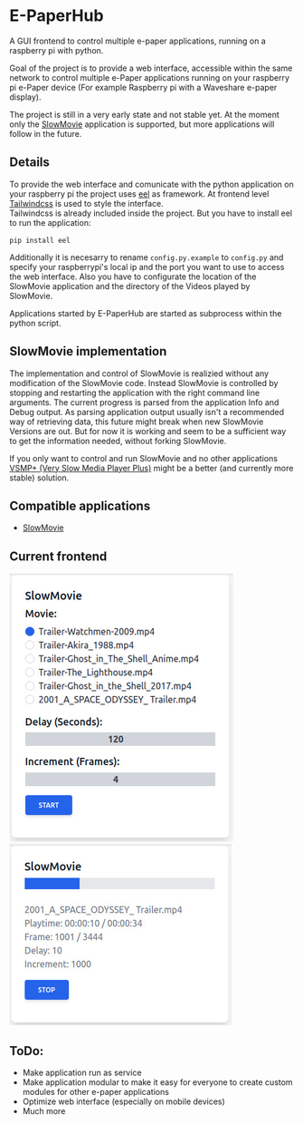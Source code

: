 # E-PaperHub
A GUI frontend to control multiple e-paper applications, running on a raspberry pi with python.
  
Goal of the project is to provide a web interface, accessible within the same network to control multiple e-Paper applications running on your raspberry pi e-Paper device (For example Raspberry pi with a Waveshare e-paper display).  
  
The project is still in a very early state and not stable yet. At the moment only the [SlowMovie](https://github.com/TomWhitwell/SlowMovie) application is supported, but more applications will follow in the future.  

## Details
To provide the web interface and comunicate with the python application on your raspberry pi the project uses [eel](https://github.com/ChrisKnott/Eel) as framework.
At frontend level [Tailwindcss](https://tailwindcss.com/) is used to style the interface.  
Tailwindcss is already included inside the project. But you have to install eel to run the application:  
```
pip install eel
```
Additionally it is necesarry to rename ```config.py.example``` to ```config.py``` and specify your raspberrypi's local ip and the port you want to use to access the web interface.
Also you have to configurate the location of the SlowMovie application and the directory of the Videos played by SlowMovie.  
  
Applications started by E-PaperHub are started as subprocess within the python script.  

## SlowMovie implementation
The implementation and control of SlowMovie is realizied without any modification of the SlowMovie code. Instead SlowMovie is controlled by stopping and restarting the application with the right command line arguments. The current progress is parsed from the application Info and Debug output. As parsing application output usually isn't a recommended way of retrieving data, this future might break when new SlowMovie Versions are out. But for now it is working and seem to be a sufficient way to get the information needed, without forking SlowMovie.
  
If you only want to control and run SlowMovie and no other applications [VSMP+ (Very Slow Media Player Plus)](https://github.com/robweber/vsmp-plus) might be a better (and currently more stable) solution.  

## Compatible applications
- [SlowMovie](https://github.com/TomWhitwell/SlowMovie)

## Current frontend
![Play](/images/Play.jpg "Play.jpg")
![Progress](/images/Progress.jpg "Progress.jpg")

## ToDo:
- Make application run as service
- Make application modular to make it easy for everyone to create custom modules for other e-paper applications
- Optimize web interface (especially on mobile devices)
- Much more

